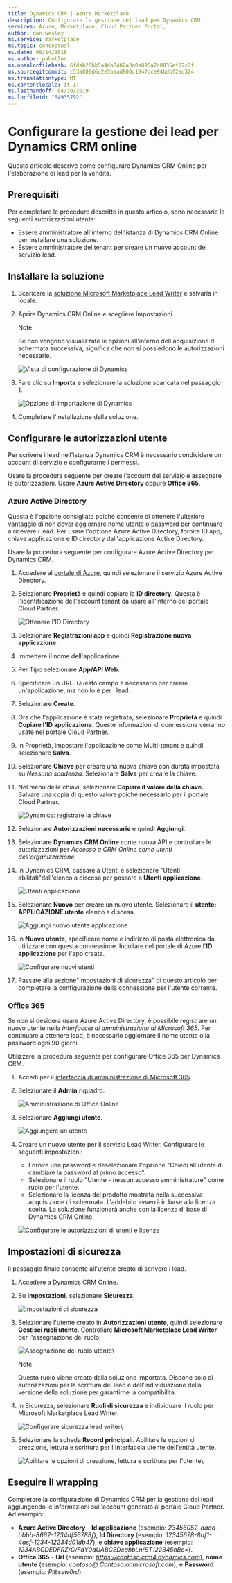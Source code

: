 ```yaml
---
title: Dynamics CRM | Azure Marketplace
description: Configurare la gestione dei lead per Dynamics CRM.
services: Azure, Marketplace, Cloud Partner Portal,
author: dan-wesley
ms.service: marketplace
ms.topic: conceptual
ms.date: 09/14/2018
ms.author: pabutler
ms.openlocfilehash: 6fdab26bb5a4da5402a3a0a895a7c8835ef22c2f
ms.sourcegitcommit: c53a800d6c2e5baad800c1247dce94bdbf2ad324
ms.translationtype: MT
ms.contentlocale: it-IT
ms.lasthandoff: 04/30/2019
ms.locfileid: "64935792"
---
```

# <a name="configure-lead-management-for-dynamics-crm-online"></a>Configurare la gestione dei lead per Dynamics CRM online

Questo articolo descrive come configurare Dynamics CRM Online per l'elaborazione di lead per la vendita.

## <a name="prerequisites"></a>Prerequisiti

Per completare le procedure descritte in questo articolo, sono necessarie le seguenti autorizzazioni utente:
- Essere amministratore all'interno dell'istanza di Dynamics CRM Online per installare una soluzione.
- Essere amministratore del tenant per creare un nuovo account del servizio lead.

<a name="install-the-solution"></a>Installare la soluzione
--------------------

1.  Scaricare la [soluzione Microsoft Marketplace Lead Writer](https://mpsapiprodwus.blob.core.windows.net/documentation/MicrosoftMarketplacesLeadIntegrationSolution_1_0_0_0_target_CRM_6.1_managed.zip) e salvarla in locale.

2.  Aprire Dynamics CRM Online e scegliere Impostazioni.
    >[!NOTE]
    >Se non vengono visualizzate le opzioni all'interno dell'acquisizione di schermata successiva, significa che non si possiedono le autorizzazioni necessarie.
 
       ![Vista di configurazione di Dynamics](./media/cloud-partner-portal-lead-management-instructions-dynamics/crmonline1.png)

3.  Fare clic su **Importa** e selezionare la soluzione scaricata nel passaggio 1.
 
    ![Opzione di importazione di Dynamics](./media/cloud-partner-portal-lead-management-instructions-dynamics/crmonline2.png)

4.  Completare l'installazione della soluzione.

## <a name="configure-user-permissions"></a>Configurare le autorizzazioni utente

Per scrivere i lead nell'istanza Dynamics CRM è necessario condividere un account di servizio e configurarne i permessi.

Usare la procedura seguente per creare l'account del servizio e assegnare le autorizzazioni. Usare **Azure Active Directory** oppure **Office 365**.

### <a name="azure-active-directory"></a>Azure Active Directory

Questa è l'opzione consigliata poiché consente di ottenere l'ulteriore vantaggio di non dover aggiornare nome utente o password per continuare a ricevere i lead. Per usare l'opzione Azure Active Directory, fornire ID app, chiave applicazione e ID directory dall'applicazione Active Directory.

Usare la procedura seguente per configurare Azure Active Directory per Dynamics CRM.

1.  Accedere al [portale di Azure](https://portal.azure.com/), quindi selezionare il servizio Azure Active Directory.

2.  Selezionare **Proprietà** e quindi copiare la **ID directory**. Questa è l'identificazione dell'account tenant da usare all'interno del portale Cloud Partner.

    ![Ottenere l'ID Directory](./media/cloud-partner-portal-lead-management-instructions-dynamics/directoryid.png)

3.  Selezionare **Registrazioni app** e quindi **Registrazione nuova applicazione**.
4.  Immettere il nome dell'applicazione.
5.  Per Tipo selezionare **App/API Web**.
6.  Specificare un URL. Questo campo è necessario per creare un'applicazione, ma non lo è per i lead.
7. Selezionare **Create**.
8.  Ora che l'applicazione è stata registrata, selezionare **Proprietà** e quindi **Copiare l'ID applicazione**. Queste informazioni di connessione verranno usate nel portale Cloud Partner.
9.  In Proprietà, impostare l'applicazione come Multi-tenant e quindi selezionare **Salva**.

10. Selezionare **Chiave** per creare una nuova chiave con durata impostata su *Nessuna scadenza*. Selezionare **Salva** per creare la chiave. 
11. Nel menu delle chiavi, selezionare **Copiare il valore della chiave.** Salvare una copia di questo valore poiché necessario per il portale Cloud Partner.
    
    ![Dynamics: registrare la chiave](./media/cloud-partner-portal-lead-management-instructions-dynamics/registerkeys.png)
    
12. Selezionare **Autorizzazioni necessarie** e quindi **Aggiungi**. 
13. Selezionare **Dynamics CRM Online** come nuova API e controllare le autorizzazioni per *Accesso a CRM Online come utenti dell'organizzazione*.

14. In Dynamics CRM, passare a Utenti e selezionare "Utenti abilitati"dall'elenco a discesa per passare a **Utenti applicazione**.
    
    ![Utenti applicazione](./media/cloud-partner-portal-lead-management-instructions-dynamics/applicationuserfirst.PNG)

15. Selezionare **Nuovo** per creare un nuovo utente. Selezionare il **utente: APPLICAZIONE utente** elenco a discesa.
    
    ![Aggiungi nuovo utente applicazione](./media/cloud-partner-portal-lead-management-instructions-dynamics/applicationuser.PNG)

16. In **Nuovo utente**, specificare nome e indirizzo di posta elettronica da utilizzare con questa connessione. Incollare nel portale di Azure l'**ID applicazione** per l'app creata.

     ![Configurare nuovi utenti](./media/cloud-partner-portal-lead-management-instructions-dynamics/leadgencreateuser.PNG)

17. Passare alla sezione"Impostazioni di sicurezza" di questo articolo per completare la configurazione della connessione per l'utente corrente.

### <a name="office-365"></a>Office 365

Se non si desidera usare Azure Active Directory, è possibile registrare un nuovo utente nella *interfaccia di amministrazione di Microsoft 365*. Per continuare a ottenere lead, è necessario aggiornare il nome utente o la password ogni 90 giorni.

Utilizzare la procedura seguente per configurare Office 365 per Dynamics CRM.

1. Accedi per il [interfaccia di amministrazione di Microsoft 365](https://admin.microsoft.com).

2. Selezionare il **Admin** riquadro.

    ![Amministrazione di Office Online](./media/cloud-partner-portal-lead-management-instructions-dynamics/crmonline3.png)

3. Selezionare **Aggiungi utente**.

    ![Aggiungere un utente](./media/cloud-partner-portal-lead-management-instructions-dynamics/crmonline4.png)

4. Creare un nuovo utente per il servizio Lead Writer. Configurare le seguenti impostazioni:

    -   Fornire una password e deselezionare l'opzione "Chiedi all'utente di cambiare la password al primo accesso".
    -   Selezionare il ruolo "Utente - nessun accesso amministratore" come ruolo per l'utente.
    -   Selezionare la licenza del prodotto mostrata nella successiva acquisizione di schermata. L'addebito avverrà in base alla licenza scelta. La soluzione funzionerà anche con la licenza di base di Dynamics CRM Online.
    
    ![Configurare le autorizzazioni di utenti e licenze](./media/cloud-partner-portal-lead-management-instructions-dynamics/crmonline5.png)

## <a name="security-settings"></a>Impostazioni di sicurezza

Il passaggio finale consente all'utente creato di scrivere i lead.

1.  Accedere a Dynamics CRM Online.
2.  Su **Impostazioni**, selezionare **Sicurezza**.
    
    ![Impostazioni di sicurezza](./media/cloud-partner-portal-lead-management-instructions-dynamics/crmonline6.png)

3.  Selezionare l'utente creato in **Autorizzazioni utente**, quindi selezionare **Gestisci ruoli utente**. Controllare **Microsoft Marketplace Lead Writer** per l'assegnazione del ruolo.

    ![Assegnazione del ruolo utente](./media/cloud-partner-portal-lead-management-instructions-dynamics/crmonline7.png)\

    >[!NOTE]
    >Questo ruolo viene creato dalla soluzione importata. Dispone solo di autorizzazioni per la scrittura dei lead e dell'individuazione della versione della soluzione per garantirne la compatibilità.

4.  In Sicurezza, selezionare **Ruoli di sicurezza** e individuare il ruolo per Microsoft Marketplace Lead Writer.
    
    ![Configurare sicurezza lead writer](./media/cloud-partner-portal-lead-management-instructions-dynamics/crmonline10.jpg)\

5. Selezionare la scheda **Record principali**. Abilitare le opzioni di creazione, lettura e scrittura per l'interfaccia utente dell'entità utente.

    ![Abilitare le opzioni di creazione, lettura e scrittura per l'utente](./media/cloud-partner-portal-lead-management-instructions-dynamics/crmonline11.jpg)\

## <a name="wrap-up"></a>Eseguire il wrapping

Completare la configurazione di Dynamics CRM per la gestione dei lead aggiungendo le informazioni sull'account generato al portale Cloud Partner. Ad esempio: 

-   **Azure Active Directory** - **Id applicazione** (esempio: *23456052-aaaa-bbbb-8662-1234df56788f*), **Id Directory** (esempio: *12345678-8af1-4asf-1234-12234d01db47*), e **chiave applicazione** (esempio: *1234ABCDEDFRZ/G/FdY0aUABCEDcqhbLn/ST122345nBc=*).
-   **Office 365** - **Url** (esempio: *https://contoso.crm4.dynamics.com*), **nome utente** (esempio: *contoso\@ Contoso.onmicrosoft.com*), e **Password** (esempio: *P\@ssw0rd*).
